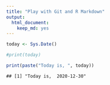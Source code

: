 ```yaml
---
title: "Play with Git and R Markdown"
output: 
  html_document: 
    keep_md: yes
---
```



```r
today <- Sys.Date()

#print(today)

print(paste("Today is, ", today))
```

```
## [1] "Today is,  2020-12-30"
```

